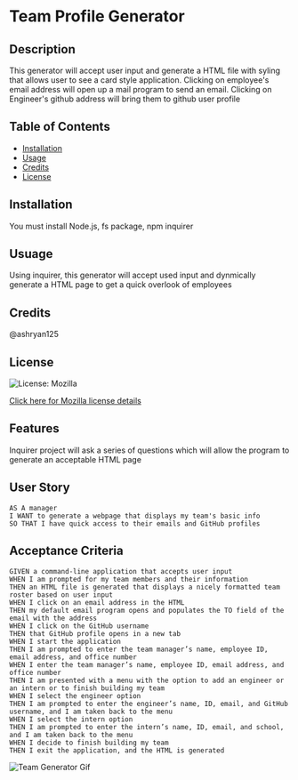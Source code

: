 # Team Profile Generator

  ## Description
  This generator will accept user input and generate a HTML file with syling that allows user to see a card style application. Clicking on employee's email address will open up a mail program to send an email. Clicking on Engineer's github address will bring them to github user profile

  ## Table of Contents

  * [Installation](#installation)
  * [Usage](#usage)
  * [Credits](#credits)
  * [License](#license)
  
  ## Installation
  You must install Node.js, fs package, npm inquirer
  
  ## Usuage
  Using inquirer, this generator will accept used input and dynmically generate a HTML page to get a quick overlook of employees
  
  ## Credits
  @ashryan125
  
  ## License
  ![License: Mozilla](https://img.shields.io/badge/Mozilla-License-green?style=for-the-badge&logo=appveyor)
  
  [Click here for Mozilla license details](https://opensource.org/licenses/Mozilla)
 
  ## Features
  Inquirer project will ask a series of questions which will allow the program to generate an acceptable HTML page

  ## User Story
  ```
  AS A manager
  I WANT to generate a webpage that displays my team's basic info
  SO THAT I have quick access to their emails and GitHub profiles
  ```
  
  ## Acceptance Criteria
```
GIVEN a command-line application that accepts user input
WHEN I am prompted for my team members and their information
THEN an HTML file is generated that displays a nicely formatted team roster based on user input
WHEN I click on an email address in the HTML
THEN my default email program opens and populates the TO field of the email with the address
WHEN I click on the GitHub username
THEN that GitHub profile opens in a new tab
WHEN I start the application
THEN I am prompted to enter the team manager’s name, employee ID, email address, and office number
WHEN I enter the team manager’s name, employee ID, email address, and office number
THEN I am presented with a menu with the option to add an engineer or an intern or to finish building my team
WHEN I select the engineer option
THEN I am prompted to enter the engineer’s name, ID, email, and GitHub username, and I am taken back to the menu
WHEN I select the intern option
THEN I am prompted to enter the intern’s name, ID, email, and school, and I am taken back to the menu
WHEN I decide to finish building my team
THEN I exit the application, and the HTML is generated
```

  ![Team Generator Gif](./Assets/app-walkthrough.gif)
